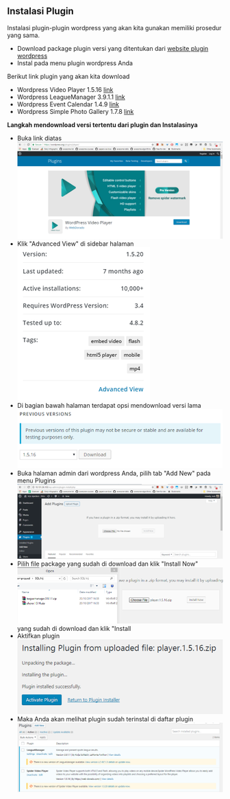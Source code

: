 ## Instalasi Plugin
Instalasi plugin-plugin wordpress yang akan kita gunakan memiliki prosedur yang sama.
- Download package plugin versi yang ditentukan dari [website plugin wordpress](https://wordpress.org/plugins/)
- Instal pada menu plugin wordpress Anda

Berikut link plugin yang akan kita download
- Wordpress Video Player 1.5.16 [link](https://wordpress.org/plugins/player/)
- Wordpress LeagueManager 3.9.1.1 [link](https://id.wordpress.org/plugins/leaguemanager/)
- Wordpress Event Calendar 1.4.9 [link](https://id.wordpress.org/plugins/spider-event-calendar/)
- Wordpress Simple Photo Gallery 1.7.8 [link](https://wordpress.org/plugins/simple-photo-gallery/)

**Langkah mendownload versi tertentu dari plugin dan Instalasinya**
- Buka link diatas
![](/assets/plugin-wordpress/1.PNG)
- Klik "Advanced View" di sidebar halaman
![](/assets/plugin-wordpress/2.PNG)
- Di bagian bawah halaman terdapat opsi mendownload versi lama
![](/assets/plugin-wordpress/3.PNG)
- Buka halaman admin dari wordpress Anda, pilih tab "Add New" pada menu Plugins
![](/assets/plugin-wordpress/4.PNG)
- Pilih file package yang sudah di download dan klik "Install Now"![](/assets/plugin-wordpress/5.PNG)
yang sudah di download dan klik "Install
- Aktifkan plugin
![](/assets/plugin-wordpress/6.PNG)
- Maka Anda akan melihat plugin sudah terinstal di daftar plugin
![](/assets/plugin-wordpress/7.PNG)

